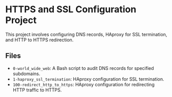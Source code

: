 # HTTPS and SSL Configuration Project

This project involves configuring DNS records, HAproxy for SSL termination, and HTTP to HTTPS redirection.

## Files

- `0-world_wide_web`: A Bash script to audit DNS records for specified subdomains.
- `1-haproxy_ssl_termination`: HAproxy configuration for SSL termination.
- `100-redirect_http_to_https`: HAproxy configuration for redirecting HTTP traffic to HTTPS.
